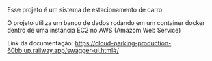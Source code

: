 Esse projeto é um sistema de estacionamento de carro.

O projeto utiliza um banco de dados rodando em um container docker dentro de uma instância EC2 no AWS (Amazom Web Service)

Link da documentação: https://cloud-parking-production-60bb.up.railway.app/swagger-ui.html#/

